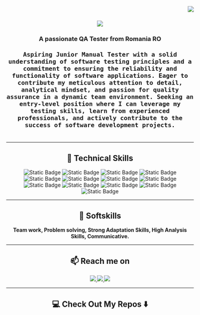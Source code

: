 <!--
**Ileriayo/ileriayo** is a ✨ _special_ ✨ repository because its `README.md` (this file) appears on your GitHub profile.
--->  
<img align="right" src="https://visitor-badge.laobi.icu/badge?page_id=salesp07.salesp07" />

<h1 align="center">
    <img src="https://readme-typing-svg.herokuapp.com/?font=Righteous&size=35&center=true&vCenter=true&width=500&height=70&duration=4000&lines=Hi+There!+👋;+I'm+Mairan+Cătălin!;" />
</h1>

<h3 align="center">A passionate QA Tester from Romania RO</h3>
<div align="center">
</div>
<h3 align="center">
  <samp> Aspiring Junior Manual Tester with a solid understanding of software testing principles and a commitment to ensuring the reliability and functionality of software applications. Eager to contribute my meticulous attention to detail, analytical mindset, and passion for quality assurance in a dynamic team environment. Seeking an entry-level position where I can leverage my testing skills, learn from experienced professionals, and actively contribute to the success of software development projects.
  </samp>
  <br> <br>
</h3>

<hr>

<h2 align="center"> 🔭 Technical Skills</h2>
<p align="center">
</p>
<p align="center"><img alt="Static Badge" src="https://img.shields.io/badge/HTML-blue">
<img alt="Static Badge" src="https://img.shields.io/badge/CSS-blue">
<img alt="Static Badge" src="https://img.shields.io/badge/Postman-blue?logo=Postman&color=white">
<img alt="Static Badge" src="https://img.shields.io/badge/Jira-blue?logo=Jira&color=blue">
<img alt="Static Badge" src="https://img.shields.io/badge/Trello-blue?logo=trello&color=blue">
<img alt="Static Badge" src="https://img.shields.io/badge/JSON-blue?logo=JSON&color=black">
<img alt="Static Badge" src="https://img.shields.io/badge/XML-blue?logo=XML&color=black">
<img alt="Static Badge" src="https://img.shields.io/badge/SQL-blue?logo=SQL">
<img alt="Static Badge" src="https://img.shields.io/badge/Qase-purple?logo=QASE">
<img alt="Static Badge" src="https://img.shields.io/badge/Testrail-purple?logo=Testrail&color=blue">
<img alt="Static Badge" src="https://img.shields.io/badge/Python-purple?logo=Python&color=white">
<img alt="Static Badge" src="https://img.shields.io/badge/PyTest-purple?logo=PyTest&color=white">
<img alt="Static Badge" src="https://img.shields.io/badge/Selenium-purple?logo=Selenium&color=white">
</p>

<hr>

<h2 align="center">💬 Softskills
</h2>
<b><p align="center">Team work,
Problem solving,
Strong Adaptation Skills,
High Analysis Skills,
Communicative.</p> <b>
<hr>

<h2  align="center">📫 Reach me on</h2>
<p align="center">
<a href="mailto:marian.dinu311@yahoo.com">
    <img src="https://img.shields.io/badge/Gmail-333333?style=for-the-badge&logo=gmail&logoColor=red" />
  </a>
  <a href="https://linkedin.com/in/dinu-marian-catalin" target="_blank">
    <img src="https://img.shields.io/badge/LinkedIn-0077B5?style=for-the-badge&logo=linkedin&logoColor=white" target="_blank" />
  </a>
  <a href="https://github.com/dmariancatalin/About-me" target="_blank">
     <img src="https://img.shields.io/badge/Portfolio-FF5722?style=for-the-badge&logo=todoist&logoColor=white" target="_blank" /> <!-- sqlite, safari, google-chrome are other good icon options -->
  </a>
</p>

<hr>

<h2  align="center">💻 Check Out My Repos ⬇️ </h2>

